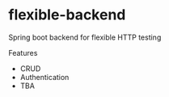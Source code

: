 # flexible-backend
Spring boot backend for flexible HTTP testing 

Features

- CRUD
- Authentication
- TBA

